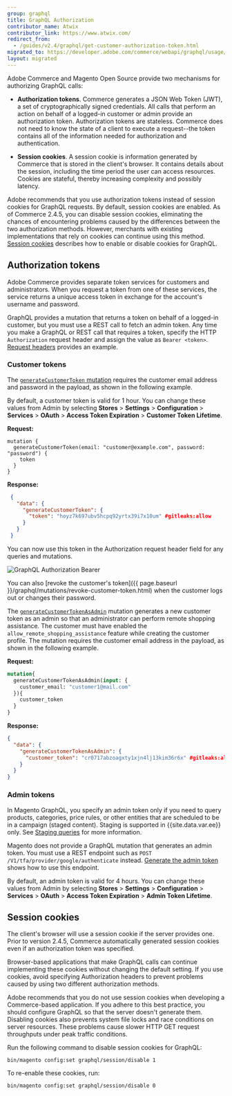 ```yaml
---
group: graphql
title: GraphQL Authorization
contributor_name: Atwix
contributor_link: https://www.atwix.com/
redirect_from:
  - /guides/v2.4/graphql/get-customer-authorization-token.html
migrated_to: https://developer.adobe.com/commerce/webapi/graphql/usage/authorization-tokens/
layout: migrated
---
```


Adobe Commerce and Magento Open Source provide two mechanisms for authorizing GraphQL calls:

*  **Authorization tokens**. Commerce generates a JSON Web Token (JWT), a set of cryptographically signed credentials. All calls that perform an action on behalf of a logged-in customer or admin provide an authorization token. Authorization tokens are stateless. Commerce does not need to know the state of a client to execute a request--the token contains all of the information needed for authorization and authentication.

*  **Session cookies**. A session cookie is information generated by Commerce that is stored in the client's browser. It contains details about the session, including the time period the user can access resources. Cookies are stateful, thereby increasing complexity and possibly latency.

Adobe recommends that you use authorization tokens instead of session cookies for GraphQL requests. By default, session cookies are enabled. As of Commerce 2.4.5, you can disable session cookies, eliminating the chances of encountering problems caused by the differences between the two authorization methods. However, merchants with existing implementations that rely on cookies can continue using this method. [Session cookies](#session-cookies) describes how to enable or disable cookies for GraphQL.

## Authorization tokens

Adobe Commerce provides separate token services for customers and administrators. When you request a token from one of these services, the service returns a unique access token in exchange for the account's username and password.

GraphQL provides a mutation that returns a token on behalf of a logged-in customer, but you must use a REST call to fetch an admin token. Any time you make a GraphQL or REST call that requires a token, specify the HTTP `Authorization` request header and assign the value as `Bearer <token>`. [Request headers]({{page.baseurl}}/graphql/send-request.html#headers) provides an example.

### Customer tokens

The [`generateCustomerToken` mutation]({{page.baseurl}}/graphql/mutations/generate-customer-token.html) requires the customer email address and password in the payload, as shown in the following example.

By default, a customer token is valid for 1 hour. You can change these values from Admin by selecting **Stores** > **Settings** > **Configuration** > **Services** > **OAuth** > **Access Token Expiration** > **Customer Token Lifetime**.

**Request:**

```text
mutation {
  generateCustomerToken(email: "customer@example.com", password: "password") {
    token
  }
}
```

**Response:**

```json
 {
   "data": {
     "generateCustomerToken": {
       "token": "hoyz7k697ubv5hcpq92yrtx39i7x10um" #gitleaks:allow
     }
   }
 }
```

You can now use this token in the Authorization request header field for any queries and mutations.

![GraphQL Authorization Bearer]({{site.baseurl}}/common/images/graphql/graphql-authorization.png)

You can also [revoke the customer's token]({{ page.baseurl }}/graphql/mutations/revoke-customer-token.html) when the customer logs out or changes their password.

The [`generateCustomerTokenAsAdmin`]({{page.baseurl}}/graphql/mutations/generate-customer-token-as-admin.html) mutation generates a new customer token as an admin so that an administrator can perform remote shopping assistance.
The customer must have enabled the `allow_remote_shopping_assistance` feature while creating the customer profile. The mutation requires the customer email address in the payload, as shown in the following example.

**Request:**

```graphql
mutation{
  generateCustomerTokenAsAdmin(input: {
    customer_email: "customer1@mail.com"
  }){
    customer_token
  }
}
```

**Response:**

```json
{
  "data": {
    "generateCustomerTokenAsAdmin": {
      "customer_token": "cr0717abzoagxty1xjn4lj13kim36r6x" #gitleaks:allow
    }
  }
}
```

### Admin tokens

In Magento GraphQL, you specify an admin token only if you need to query products, categories, price rules, or other entities that are scheduled to be in a campaign (staged content). Staging is supported in {{site.data.var.ee}} only. See [Staging queries]({{page.baseurl}}/graphql/queries/index.html#staging) for more information.

Magento does not provide a GraphQL mutation that generates an admin token. You must use a REST endpoint such as `POST /V1/tfa/provider/google/authenticate` instead. [Generate the admin token](https://developer.adobe.com/commerce/webapi/rest/tutorials/prerequisite-tasks/) shows how to use this endpoint.

By default, an admin token is valid for 4 hours. You can change these values from Admin by selecting **Stores** > **Settings** > **Configuration** > **Services** > **OAuth** > **Access Token Expiration** > **Admin Token Lifetime**.

## Session cookies

The client's browser will use a session cookie if the server provides one. Prior to version 2.4.5, Commerce automatically generated session cookies even if an authorization token was specified.

Browser-based applications that make GraphQL calls can continue implementing these cookies without changing the default setting. If you use cookies, avoid specifying Authorization headers to prevent problems caused by using two different authorization methods.

Adobe recommends that you do not use session cookies when developing a Commerce-based application. If you adhere to this best practice, you should configure GraphQL so that the server doesn't generate them. Disabling cookies also prevents system file locks and race conditions on server resources. These problems cause slower HTTP GET request throughputs under peak traffic conditions.

Run the following command to disable session cookies for GraphQL:

`bin/magento config:set graphql/session/disable 1`

To re-enable these cookies, run:

`bin/magento config:set graphql/session/disable 0`
